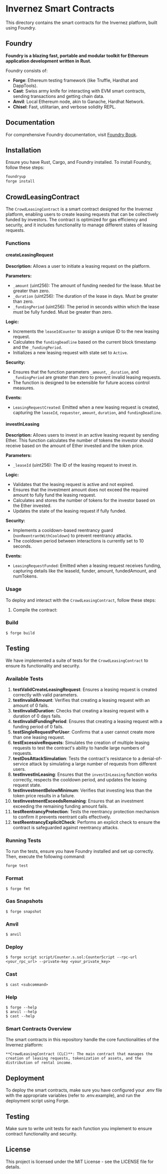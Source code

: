 # Invernez Smart Contracts

This directory contains the smart contracts for the Invernez platform, built using Foundry.

## Foundry

**Foundry is a blazing fast, portable and modular toolkit for Ethereum application development written in Rust.**

Foundry consists of:

-   **Forge**: Ethereum testing framework (like Truffle, Hardhat and DappTools).
-   **Cast**: Swiss army knife for interacting with EVM smart contracts, sending transactions and getting chain data.
-   **Anvil**: Local Ethereum node, akin to Ganache, Hardhat Network.
-   **Chisel**: Fast, utilitarian, and verbose solidity REPL.

## Documentation

For comprehensive Foundry documentation, visit [Foundry Book](https://book.getfoundry.sh/).

## Installation

Ensure you have Rust, Cargo, and Foundry installed. To install Foundry, follow these steps:

```bash
foundryup
forge install
```
## CrowdLeasingContract

The `CrowdLeasingContract` is a smart contract designed for the Invernez platform, enabling users to create leasing requests that can be collectively funded by investors. The contract is optimized for gas efficiency and security, and it includes functionality to manage different states of leasing requests.

### Functions

#### createLeasingRequest

**Description:** Allows a user to initiate a leasing request on the platform.

**Parameters:**
- `_amount` (uint256): The amount of funding needed for the lease. Must be greater than zero.
- `_duration` (uint256): The duration of the lease in days. Must be greater than zero.
- `_fundingPeriod` (uint256): The period in seconds within which the lease must be fully funded. Must be greater than zero.

**Logic:**
- Increments the `leaseIdCounter` to assign a unique ID to the new leasing request.
- Calculates the `fundingDeadline` based on the current block timestamp and the `_fundingPeriod`.
- Initializes a new leasing request with state set to `Active`.

**Security:**
- Ensures that the function parameters `_amount`, `_duration`, and `_fundingPeriod` are greater than zero to prevent invalid leasing requests.
- The function is designed to be extensible for future access control measures.

**Events:**
- `LeasingRequestCreated`: Emitted when a new leasing request is created, capturing the `leaseId`, `requester`, `amount`, `duration`, and `fundingDeadline`.

#### investInLeasing

**Description:** Allows users to invest in an active leasing request by sending Ether. This function calculates the number of tokens the investor should receive based on the amount of Ether invested and the token price.

**Parameters:**
- `_leaseId` (uint256): The ID of the leasing request to invest in.

**Logic:**
- Validates that the leasing request is active and not expired.
- Ensures that the investment amount does not exceed the required amount to fully fund the leasing request.
- Calculates and stores the number of tokens for the investor based on the Ether invested.
- Updates the state of the leasing request if fully funded.

**Security:**
- Implements a cooldown-based reentrancy guard (`nonReentrantWithCooldown`) to prevent reentrancy attacks.
- The cooldown period between interactions is currently set to 10 seconds.

**Events:**
- `LeasingRequestFunded`: Emitted when a leasing request receives funding, capturing details like the leaseId, funder, amount, fundedAmount, and numTokens.


### Usage

To deploy and interact with the `CrowdLeasingContract`, follow these steps:

1. Compile the contract:

### Build

```shell
$ forge build
```

## Testing

We have implemented a suite of tests for the `CrowdLeasingContract` to ensure its functionality and security.

### Available Tests

1. **testValidCreateLeasingRequest**: Ensures a leasing request is created correctly with valid parameters.
2. **testInvalidAmount**: Verifies that creating a leasing request with an amount of 0 fails.
3. **testInvalidDuration**: Checks that creating a leasing request with a duration of 0 days fails.
4. **testInvalidFundingPeriod**: Ensures that creating a leasing request with a funding period of 0 fails.
5. **testSingleRequestPerUser**: Confirms that a user cannot create more than one leasing request.
6. **testExcessiveRequests**: Simulates the creation of multiple leasing requests to test the contract's ability to handle large numbers of requests.
7. **testDosAttackSimulation**: Tests the contract's resistance to a denial-of-service attack by simulating a large number of requests from different users.
8. **testInvestInLeasing**: Ensures that the `investInLeasing` function works correctly, respects the cooldown period, and updates the leasing request state.
9. **testInvestmentBelowMinimum**: Verifies that investing less than the token price results in a failure.
10. **testInvestmentExceedsRemaining**: Ensures that an investment exceeding the remaining funding amount fails.
11. **testReentrancyProtection**: Tests the reentrancy protection mechanism to confirm it prevents reentrant calls effectively.
12. **testReentrancyExplicitCheck**: Performs an explicit check to ensure the contract is safeguarded against reentrancy attacks.


### Running Tests

To run the tests, ensure you have Foundry installed and set up correctly. Then, execute the following command:

```shell
forge test
```

### Format

```shell
$ forge fmt
```

### Gas Snapshots

```shell
$ forge snapshot
```

### Anvil

```shell
$ anvil
```

### Deploy

```shell
$ forge script script/Counter.s.sol:CounterScript --rpc-url <your_rpc_url> --private-key <your_private_key>
```

### Cast

```shell
$ cast <subcommand>
```

### Help

```shell
$ forge --help
$ anvil --help
$ cast --help
```
### Smart Contracts Overview
The smart contracts in this repository handle the core functionalities of the Invernez platform:

    **CrowdLeasingContract (CLC)**: The main contract that manages the creation of leasing requests, tokenization of assets, and the distribution of rental income.

## Deployment
To deploy the smart contracts, make sure you have configured your .env file with the appropriate variables (refer to .env.example), and run the deployment script using Forge.

## Testing
Make sure to write unit tests for each function you implement to ensure contract functionality and security.

## License
This project is licensed under the MIT License - see the LICENSE file for details.